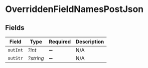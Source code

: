# OverriddenFieldNamesPostJson


## Fields

| Field              | Type               | Required           | Description        |
| ------------------ | ------------------ | ------------------ | ------------------ |
| `outInt`           | *?int*             | :heavy_minus_sign: | N/A                |
| `outStr`           | *?string*          | :heavy_minus_sign: | N/A                |